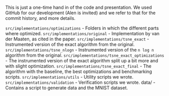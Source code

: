 This is just a one-time hand in of the code and presentation. We used GitHub for our development (Alen is invited) and we refer to that for the commit history, and more details.

`src/implementations/optimizations` - Folders in which the different parts where optimized.
`src/implementations/original` - Implementation by van der Maaten, as cited in the paper.
`src/implementations/tsne_exact` - Instrumented version of the exact algorithm from the original.
`src/implementations/tsne_nlogn` - Instrumented version of the `n log n` algorithm from the original.
`src/implementations/tsne_exact_optimizations` - The instrumented version of the exact algorithm split up a bit more and with slight optimization.
`src/implementations/tsne_exact_final` - The algorithm with the baseline, the best optimizations and benchmarking scripts.
`src/implementations/utils` - Utility scripts we wrote.
`src/implementations/validation` - Verification scripts we wrote.
data/ - Contains a script to generate data and the MNIST dataset.
